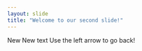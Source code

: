 ```yaml
---
layout: slide
title: "Welcome to our second slide!"
---
```

New New text
Use the left arrow to go back!
